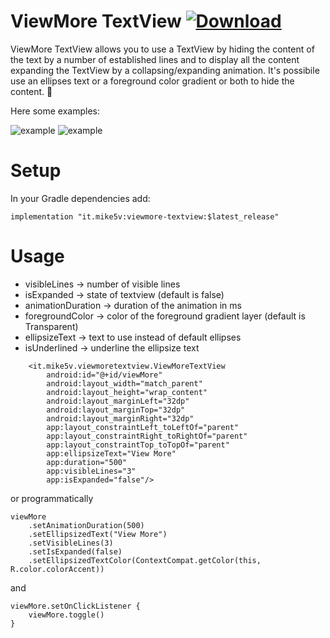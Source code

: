 # ViewMore TextView [ ![Download](https://api.bintray.com/packages/michele5valle/maven/viewmore-textview/images/download.svg) ](https://bintray.com/michele5valle/maven/viewmore-textview/_latestVersion)

ViewMore TextView allows you to use a TextView by hiding the content of the text by a number of established lines and to display all the content expanding the TextView by a collapsing/expanding animation. It's possibile use an ellipses text or a foreground color gradient or both to hide the content. 🚀

Here some examples:

![example](https://github.com/mike5v/viewmore-textview/blob/master/1.gif) ![example](https://github.com/mike5v/viewmore-textview/blob/master/2.gif)

# Setup

In your Gradle dependencies add:
```
implementation "it.mike5v:viewmore-textview:$latest_release"
```

# Usage

* visibleLines -> number of visible lines
* isExpanded -> state of textview (default is false)
* animationDuration -> duration of the animation in ms
* foregroundColor -> color of the foreground gradient layer (default is Transparent)
* ellipsizeText -> text to use instead of default ellipses
* isUnderlined -> underline the ellipsize text

```
    <it.mike5v.viewmoretextview.ViewMoreTextView
        android:id="@+id/viewMore"
        android:layout_width="match_parent"
        android:layout_height="wrap_content"
        android:layout_marginLeft="32dp"
        android:layout_marginTop="32dp"
        android:layout_marginRight="32dp"
        app:layout_constraintLeft_toLeftOf="parent"
        app:layout_constraintRight_toRightOf="parent"
        app:layout_constraintTop_toTopOf="parent"
        app:ellipsizeText="View More"
        app:duration="500"
        app:visibleLines="3"
        app:isExpanded="false"/>
```
or programmatically
```
viewMore
    .setAnimationDuration(500)
    .setEllipsizedText("View More")
    .setVisibleLines(3)
    .setIsExpanded(false)
    .setEllipsizedTextColor(ContextCompat.getColor(this, R.color.colorAccent))
```
and
```
viewMore.setOnClickListener {
    viewMore.toggle()
}
```
